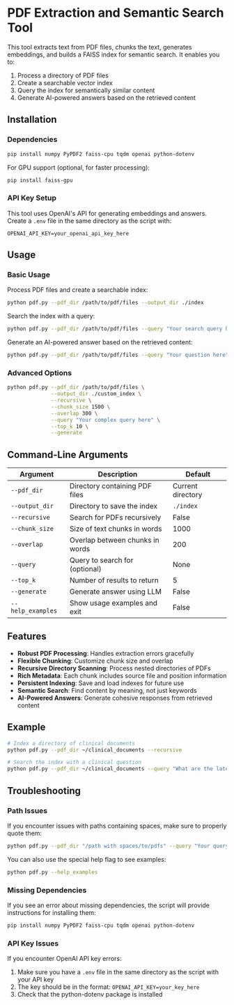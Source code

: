 # PDF Extraction and Semantic Search Tool

This tool extracts text from PDF files, chunks the text, generates embeddings, and builds a FAISS index for semantic search. It enables you to:

1. Process a directory of PDF files
2. Create a searchable vector index
3. Query the index for semantically similar content
4. Generate AI-powered answers based on the retrieved content

## Installation

### Dependencies

```bash
pip install numpy PyPDF2 faiss-cpu tqdm openai python-dotenv
```

For GPU support (optional, for faster processing):

```bash
pip install faiss-gpu
```

### API Key Setup

This tool uses OpenAI's API for generating embeddings and answers. Create a `.env` file in the same directory as the script with:

```
OPENAI_API_KEY=your_openai_api_key_here
```

## Usage

### Basic Usage

Process PDF files and create a searchable index:

```bash
python pdf.py --pdf_dir /path/to/pdf/files --output_dir ./index
```

Search the index with a query:

```bash
python pdf.py --pdf_dir /path/to/pdf/files --query "Your search query here"
```

Generate an AI-powered answer based on the retrieved content:

```bash
python pdf.py --pdf_dir /path/to/pdf/files --query "Your question here" --generate
```

### Advanced Options

```bash
python pdf.py --pdf_dir /path/to/pdf/files \
              --output_dir ./custom_index \
              --recursive \
              --chunk_size 1500 \
              --overlap 300 \
              --query "Your complex query here" \
              --top_k 10 \
              --generate
```

## Command-Line Arguments

| Argument | Description | Default |
|----------|-------------|---------|
| `--pdf_dir` | Directory containing PDF files | Current directory |
| `--output_dir` | Directory to save the index | `./index` |
| `--recursive` | Search for PDFs recursively | False |
| `--chunk_size` | Size of text chunks in words | 1000 |
| `--overlap` | Overlap between chunks in words | 200 |
| `--query` | Query to search for (optional) | None |
| `--top_k` | Number of results to return | 5 |
| `--generate` | Generate answer using LLM | False |
| `--help_examples` | Show usage examples and exit | False |

## Features

- **Robust PDF Processing**: Handles extraction errors gracefully
- **Flexible Chunking**: Customize chunk size and overlap
- **Recursive Directory Scanning**: Process nested directories of PDFs
- **Rich Metadata**: Each chunk includes source file and position information
- **Persistent Indexing**: Save and load indexes for future use
- **Semantic Search**: Find content by meaning, not just keywords
- **AI-Powered Answers**: Generate cohesive responses from retrieved content

## Example

```bash
# Index a directory of clinical documents
python pdf.py --pdf_dir ~/clinical_documents --recursive

# Search the index with a clinical question
python pdf.py --pdf_dir ~/clinical_documents --query "What are the latest ADHD diagnostic criteria for adults?" --generate
```

## Troubleshooting

### Path Issues

If you encounter issues with paths containing spaces, make sure to properly quote them:

```bash
python pdf.py --pdf_dir "/path with spaces/to/pdfs" --query "Your query here"
```

You can also use the special help flag to see examples:

```bash
python pdf.py --help_examples
```

### Missing Dependencies

If you see an error about missing dependencies, the script will provide instructions for installing them:

```bash
pip install numpy PyPDF2 faiss-cpu tqdm openai python-dotenv
```

### API Key Issues

If you encounter OpenAI API key errors:

1. Make sure you have a `.env` file in the same directory as the script with your API key
2. The key should be in the format: `OPENAI_API_KEY=your_key_here`
3. Check that the python-dotenv package is installed
